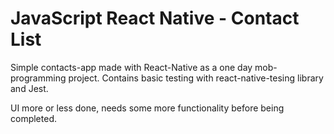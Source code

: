 # JavaScript React Native - Contact List

Simple contacts-app made with React-Native as a one day mob-programming project. Contains basic testing with react-native-tesing library and Jest.

UI more or less done, needs some more functionality before being completed.